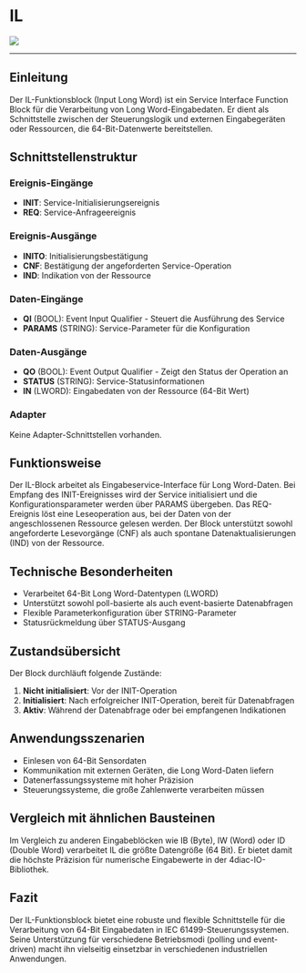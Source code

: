 # IL

![](https://user-images.githubusercontent.com/69573151/210780439-a6842673-058d-48f2-8cb7-135c6a960116.png)

* * * * * * * * * *

## Einleitung
Der IL-Funktionsblock (Input Long Word) ist ein Service Interface Function Block für die Verarbeitung von Long Word-Eingabedaten. Er dient als Schnittstelle zwischen der Steuerungslogik und externen Eingabegeräten oder Ressourcen, die 64-Bit-Datenwerte bereitstellen.

## Schnittstellenstruktur

### **Ereignis-Eingänge**
- **INIT**: Service-Initialisierungsereignis
- **REQ**: Service-Anfrageereignis

### **Ereignis-Ausgänge**
- **INITO**: Initialisierungsbestätigung
- **CNF**: Bestätigung der angeforderten Service-Operation
- **IND**: Indikation von der Ressource

### **Daten-Eingänge**
- **QI** (BOOL): Event Input Qualifier - Steuert die Ausführung des Service
- **PARAMS** (STRING): Service-Parameter für die Konfiguration

### **Daten-Ausgänge**
- **QO** (BOOL): Event Output Qualifier - Zeigt den Status der Operation an
- **STATUS** (STRING): Service-Statusinformationen
- **IN** (LWORD): Eingabedaten von der Ressource (64-Bit Wert)

### **Adapter**
Keine Adapter-Schnittstellen vorhanden.

## Funktionsweise
Der IL-Block arbeitet als Eingabeservice-Interface für Long Word-Daten. Bei Empfang des INIT-Ereignisses wird der Service initialisiert und die Konfigurationsparameter werden über PARAMS übergeben. Das REQ-Ereignis löst eine Leseoperation aus, bei der Daten von der angeschlossenen Ressource gelesen werden. Der Block unterstützt sowohl angeforderte Lesevorgänge (CNF) als auch spontane Datenaktualisierungen (IND) von der Ressource.

## Technische Besonderheiten
- Verarbeitet 64-Bit Long Word-Datentypen (LWORD)
- Unterstützt sowohl poll-basierte als auch event-basierte Datenabfragen
- Flexible Parameterkonfiguration über STRING-Parameter
- Statusrückmeldung über STATUS-Ausgang

## Zustandsübersicht
Der Block durchläuft folgende Zustände:
1. **Nicht initialisiert**: Vor der INIT-Operation
2. **Initialisiert**: Nach erfolgreicher INIT-Operation, bereit für Datenabfragen
3. **Aktiv**: Während der Datenabfrage oder bei empfangenen Indikationen

## Anwendungsszenarien
- Einlesen von 64-Bit Sensordaten
- Kommunikation mit externen Geräten, die Long Word-Daten liefern
- Datenerfassungssysteme mit hoher Präzision
- Steuerungssysteme, die große Zahlenwerte verarbeiten müssen

## Vergleich mit ähnlichen Bausteinen
Im Vergleich zu anderen Eingabeblöcken wie IB (Byte), IW (Word) oder ID (Double Word) verarbeitet IL die größte Datengröße (64 Bit). Er bietet damit die höchste Präzision für numerische Eingabewerte in der 4diac-IO-Bibliothek.

## Fazit
Der IL-Funktionsblock bietet eine robuste und flexible Schnittstelle für die Verarbeitung von 64-Bit Eingabedaten in IEC 61499-Steuerungssystemen. Seine Unterstützung für verschiedene Betriebsmodi (polling und event-driven) macht ihn vielseitig einsetzbar in verschiedenen industriellen Anwendungen.